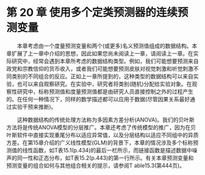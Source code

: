# 第 20 章 使用多个定类预测器的连续预测变量

<style>p{text-indent:2em;2}</style>

本章考虑由一个度量预测变量和两个(或更多)名义预测值组成的数据结构。本章扩展了上一章中介绍的思想，因此如果您尚未阅读上一章，请阅读上一章。在实际研究中，经常会遇到本章所考虑的数据结构类型。例如，我们可能想要预测来自政党和宗教信仰的货币收入，或者我们可能想要预测皮肤对视觉刺激和听觉刺激不同类别的不同组合的反应。正如上一章所提到的，这种类型的数据结构可以来自实验，也可以来自观察研究。在实验中，研究者将类别(随机)分配给实验对象。在观察性研究中，标称预测值和度量预测值都是由研究人员直接控制之外的过程产生的。在任何一种情况下，同样的数学描述都可以应用于数据(尽管因果关系最好通过实验干预来推断)。

这种数据结构的传统处理方法称为多因素方差分析(ANOVA)。我们的贝叶斯方法将是传统ANOVA模型的分层推广。本章还考虑了传统模型的推广，因为在贝叶斯软件中直接实现重尾分布以适应异常值，以及分层结构以适应不同组中的异质方差。在第15章介绍的广义线性模型(GLM)的背景下，本章的情况涉及多个标称预测值的线性函数，如T表15.1(p.434)的最后一栏所示，而链接函数是描述数据中噪声的同一性和正态分布，如T表15.2(p.443)的第一行所示。有关本章预测变量和预测变量的组合如何与其他组合相关的提示，请参阅T able15.3(第444页)。

